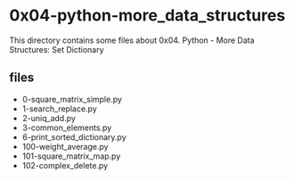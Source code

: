 # 0x04-python-more_data_structures

This directory contains some files about 0x04. Python - More Data Structures: Set Dictionary

## files

* 0-square_matrix_simple.py
* 1-search_replace.py
* 2-uniq_add.py
* 3-common_elements.py
* 6-print_sorted_dictionary.py
* 100-weight_average.py
* 101-square_matrix_map.py
* 102-complex_delete.py
